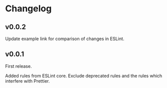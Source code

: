 # Changelog

## v0.0.2

Update example link for comparison of changes in ESLint.

## v0.0.1

First release.

Added rules from ESLint core.
Exclude deprecated rules and the rules which interfere with Prettier.
